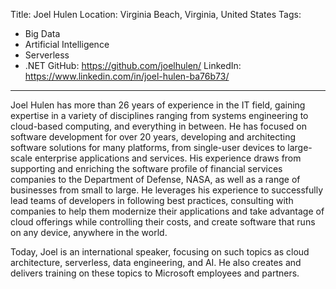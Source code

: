 Title: Joel Hulen
Location: Virginia Beach, Virginia, United States
Tags:
  - Big Data
  - Artificial Intelligence
  - Serverless
  - .NET
GitHub: https://github.com/joelhulen/
LinkedIn: https://www.linkedin.com/in/joel-hulen-ba76b73/
---
Joel Hulen has more than 26 years of experience in the IT field, gaining expertise in a variety of disciplines ranging from systems engineering to cloud-based computing, and everything in between. He has focused on software development for over 20 years, developing and architecting software solutions for many platforms, from single-user devices to large-scale enterprise applications and services. His experience draws from supporting and enriching the software profile of financial services companies to the Department of Defense, NASA, as well as a range of businesses from small to large. He leverages his experience to successfully lead teams of developers in following best practices, consulting with companies to help them modernize their applications and take advantage of cloud offerings while controlling their costs, and create software that runs on any device, anywhere in the world.

Today, Joel is an international speaker, focusing on such topics as cloud architecture, serverless, data engineering, and AI. He also creates and delivers training on these topics to Microsoft employees and partners.
